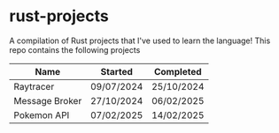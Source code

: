 # rust-projects
A compilation of Rust projects that I've used to learn the language! This repo contains the following projects

| Name           	| Started    	| Completed  	|
|----------------	|------------	|------------	|
| Raytracer      	| 09/07/2024 	| 25/10/2024 	|
| Message Broker 	| 27/10/2024 	| 06/02/2025 	|
| Pokemon API    	| 07/02/2025 	| 14/02/2025 	|
